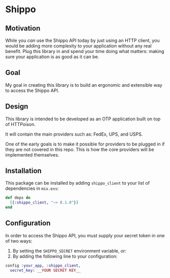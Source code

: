 # Shippo

## Motivation

While you _can_ use the Shippo API today by just using an HTTP client, you would be
adding more complexity to your application without any real benefit. Plug this library
in and spend your time doing what matters: making sure your application is as good as it can be.

## Goal

My goal in creating this library is to build an ergonomic and extensible way to access the Shippo API.
 
## Design

This library is intended to be developed as an OTP application built on top of
HTTPoison.

It will contain the main providers such as: FedEx, UPS, and USPS.

One of the early goals is to make it possible for providers to be plugged in if they are not covered in this repo.
This is how the core providers will be implemented themselves.

## Installation

This package can be installed by adding `shippo_client` to your list of dependencies in `mix.exs`:

```elixir
def deps do
  [{:shippo_client, "~> 0.1.0"}]
end
```

## Configuration

In order to access the Shippo API, you must supply your secret token in one of two ways:

1. By setting the `SHIPPO_SECRET` environment variable, or:
2. By adding the following line to your configuration:
```elixir
config :your_app, :shippo_client,
  secret_key: __YOUR SECRET KEY__
```
